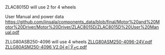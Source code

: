 
ZLAC8015D will use 2 for 4 wheels

User Manual and power data
https://github.com/iinsala/components_data/blob/final/Motor%20and%20Motor%20Driver/Motor%20Driver/ZLAC8015D/ZLAC8015D%20User%20Manual.pdf


ZLLG80ASB250-4096 will use 4 wheels
[ZLLG80ASM250-4096-24V.pdf](https://github.com/iinsala/components_data/files/15389786/ZLLG80ASM250-4096-24V.pdf)
[ZLLG80ASM250-4096 V2.0╡е│Ў╓с.pdf](https://github.com/iinsala/components_data/files/15389787/ZLLG80ASM250-4096.V2.0.pdf)
